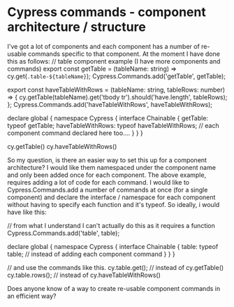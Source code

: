 
# Cypress commands - component architecture / structure

I've got a lot of components and each component has a number of re-usable commands specific to that component. At the moment I have done this as follows:
// table component example (I have more components and commands)
export const getTable = (tableName: string) => cy.get(`.table-${tableName}`);
Cypress.Commands.add('getTable', getTable);

export const haveTableWithRows = (tableName: string, tableRows: number) => {
  cy.getTable(tableName).get('tbody tr').should('have.length', tableRows);
};
Cypress.Commands.add('haveTableWithRows', haveTableWithRows);

declare global {
  namespace Cypress {
    interface Chainable<Subject> {
       getTable: typeof getTable;
       haveTableWithRows: typeof haveTableWithRows;
       // each component command declared here too....
    }
  }
}

cy.getTable()
cy.haveTableWithRows()


So my question, is there an easier way to set this up for a component architecture? I would like them namespaced under the component name and only been added once for each component. The above example, requires adding a lot of code for each command.
I would like to Cypress.Commands.add a number of commands at once (for a single component) and declare the interface / namespace for each component without having to specify each function and it's typeof.
So ideally, i would have like this:

// from what I understand I can't actually do this as it requires a function
Cypress.Commands.add('table', table);

declare global {
  namespace Cypress {
    interface Chainable<Subject> {
       table: typeof table; // instead of adding each component command
    }
  }
}

// and use the commands like this.
cy.table.get(); // instead of cy.getTable()
cy.table.rows(); // instead of cy.haveTableWithRows()

Does anyone know of a way to create re-usable component commands in an efficient way?

        